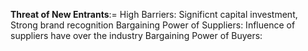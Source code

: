 **Threat of New Entrants**$:=$ High Barriers: Significnt capital investment, Strong brand recognition
Bargaining Power of Suppliers: Influence of suppliers have over the industry
Bargaining Power of Buyers: 